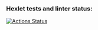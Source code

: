 ### Hexlet tests and linter status:
[![Actions Status](https://github.com/SakharovIvan/fullstack-javascript-project-44/actions/workflows/hexlet-check.yml/badge.svg)](https://github.com/SakharovIvan/fullstack-javascript-project-44/actions)